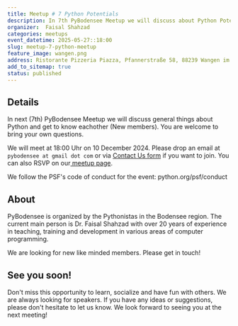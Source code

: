 ```yaml
---
title: Meetup # 7 Python Potentials
description: In 7th PyBodensee Meetup we will discuss about Python Potential.
organizer:  Faisal Shahzad
categories: meetups
event_datetime: 2025-05-27::18:00
slug: meetup-7-python-meetup
feature_image: wangen.png
address: Ristorante Pizzeria Piazza, Pfannerstraße 58, 88239 Wangen im Allgäu, Germany
add_to_sitemap: true
status: published
---
```


## Details
In next (7th) PyBodensee Meetup we will discuss general things about Python and get to know eachother (New members). You are welcome to bring your own questions.

We will meet at 18:00 Uhr on 10 December 2024. Please drop an email at ``pybodensee at gmail dot com`` or via [Contact Us form](/pages/contact/) if you want to join. You can also RSVP on our[ meetup page](https://www.meetup.com/pybodensee/).

We follow the PSF's code of conduct for the event: python.org/psf/conduct

## About

PyBodensee is organized by the Pythonistas in the Bodensee region. The current main person is Dr. Faisal Shahzad with over 20 years of experience in teaching, training and development in various areas of computer programming.

We are looking for new like minded members. Please get in touch!


## See you soon!
Don't miss this opportunity to learn, socialize and have fun with others. We are always looking for speakers. If you have any ideas or suggestions, please don't hesitate to let us know. We look forward to seeing you at the next meeting!
